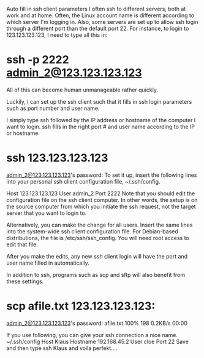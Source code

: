 Auto fill in ssh client parameters
I often ssh to different servers, both at work and at home. Often, the Linux account name is different according to which server I'm logging in. Also, some servers are set up to allow ssh login through a different port than the default port 22. For instance, to login to 123.123.123.123, I need to type all this in:

# ssh -p 2222 admin_2@123.123.123.123
All of this can become human unmanageable rather quickly.

Luckily, I can set up the ssh client such that it fills in ssh login parameters such as port number and user name.

I simply type ssh followed by the IP address or hostname of the computer I want to login. ssh fills in the right port # and user name according to the IP or hostname.

# ssh 123.123.123.123
admin_2@123.123.123.123's password: 
To set it up, insert the following lines into your personal ssh client configuration file, ~/.ssh/config.

Host 123.123.123.123
   User admin_2
   Port 2222
Note that you should edit the configuration file on the ssh client computer. In other words, the setup is on the source computer from which you initiate the ssh request, not the target server that you want to login to.

Alternatively, you can make the change for all users. Insert the same lines into the system-wide ssh client configuration file. For Debian-based distributions, the file is /etc/ssh/ssh_config. You will need root access to edit that file.

After you make the edits, any new ssh client login will have the port and user name filled in automatically.

In addition to ssh, programs such as scp and sftp will also benefit from these settings.

# scp afile.txt  123.123.123.123:
admin_2@123.123.123.123's password: 
afile.txt                                  100%  198     0.2KB/s   00:00    

If you use following, you can give your ssh connection a nice name.
~/.ssh/config
Host Klaus
Hostname 192.168.45.2
User cloe
Port 22
Save and then type
ssh Klaus
and voila perfekt....
